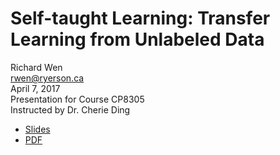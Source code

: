 # Self-taught Learning: Transfer Learning from Unlabeled Data

Richard Wen  
rwen@ryerson.ca      
April 7, 2017  
Presentation for Course CP8305  
Instructed by Dr. Cherie Ding  

- [Slides](https://rrwen.github.io/slides-cp8305-stlearn)
- [PDF](https://github.com/rrwen/slides-cp8305-stlearn/blob/master/pdf/rwen_cp8305_slides_stlearn.pdf)
